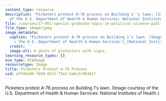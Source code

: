 ```yaml
---
content_type: resource
description: 'Picketers protest A-76 process on Building 1''s lawn. (Image courtesy
  of the U.S. Department of Health & Human Services: National Institutes of Health.)'
file: /courses/17-951-special-graduate-topic-in-political-science-public-opinion-spring-2004/e3fddad6fb5965c573e1ba6c3c96381f_17-951s04.jpg
file_type: image/jpeg
image_metadata:
  caption: "Picketers protest A-76 process on Building 1's lawn. (Image courtesy of\
    \ the U.S. Department of Health & Human Services:\_[National Institutes of Health](http://www.nih.gov/).)"
  credit: ''
  image-alt: A photo of protestors with signs.
learning_resource_types: []
ocw_type: OCWImage
resourcetype: Image
title: Picketers Protest A-76 Process
uid: e3fddad6-fb59-65c5-73e1-ba6c3c96381f
---
```

Picketers protest A-76 process on Building 1's lawn. (Image courtesy of the U.S. Department of Health & Human Services: National Institutes of Health.)

